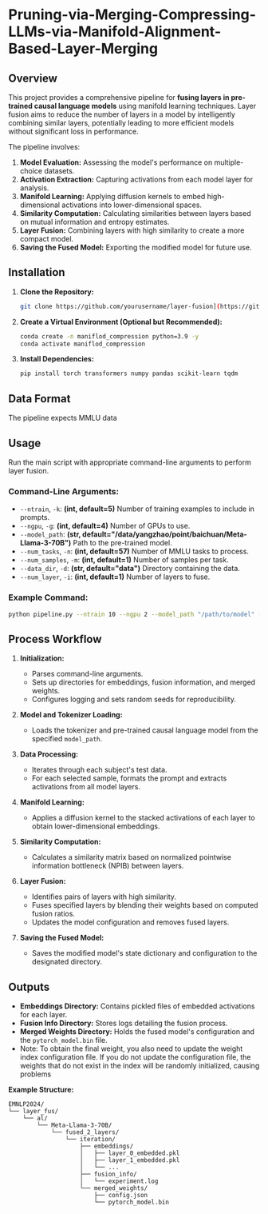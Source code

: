 # Pruning-via-Merging-Compressing-LLMs-via-Manifold-Alignment-Based-Layer-Merging

## Overview

This project provides a comprehensive pipeline for **fusing layers in pre-trained causal language models** using manifold learning techniques. Layer fusion aims to reduce the number of layers in a model by intelligently combining similar layers, potentially leading to more efficient models without significant loss in performance.

The pipeline involves:

1. **Model Evaluation:** Assessing the model's performance on multiple-choice datasets.
2. **Activation Extraction:** Capturing activations from each model layer for analysis.
3. **Manifold Learning:** Applying diffusion kernels to embed high-dimensional activations into lower-dimensional spaces.
4. **Similarity Computation:** Calculating similarities between layers based on mutual information and entropy estimates.
5. **Layer Fusion:** Combining layers with high similarity to create a more compact model.
6. **Saving the Fused Model:** Exporting the modified model for future use.

## Installation

1. **Clone the Repository:**

   ```bash
   git clone https://github.com/yourusername/layer-fusion](https://github.com/SempraETY/Pruning-via-Merging-Compressing-LLMs-via-Manifold-Alignment-Based-Layer-Merging.git
   ```

2. **Create a Virtual Environment (Optional but Recommended):**

   ```bash
   conda create -n maniflod_compression python=3.9 -y
   conda activate maniflod_compression
   ```

3. **Install Dependencies:**

   ```bash
   pip install torch transformers numpy pandas scikit-learn tqdm
   ```

## Data Format

The pipeline expects MMLU data

## Usage

Run the main script with appropriate command-line arguments to perform layer fusion.

### Command-Line Arguments:

- `--ntrain`, `-k`: **(int, default=5)** Number of training examples to include in prompts.
- `--ngpu`, `-g`: **(int, default=4)** Number of GPUs to use.
- `--model_path`: **(str, default="/data/yangzhao/point/baichuan/Meta-Llama-3-70B")** Path to the pre-trained model.
- `--num_tasks`, `-n`: **(int, default=57)** Number of MMLU tasks to process.
- `--num_samples`, `-m`: **(int, default=1)** Number of samples per task.
- `--data_dir`, `-d`: **(str, default="data")** Directory containing the data.
- `--num_layer`, `-i`: **(int, default=1)** Number of layers to fuse.

### Example Command:

```bash
python pipeline.py --ntrain 10 --ngpu 2 --model_path "/path/to/model" --num_tasks 50 --num_samples 5 --data_dir "./data" --num_layer 2
```

## Process Workflow

1. **Initialization:**
   - Parses command-line arguments.
   - Sets up directories for embeddings, fusion information, and merged weights.
   - Configures logging and sets random seeds for reproducibility.

2. **Model and Tokenizer Loading:**
   - Loads the tokenizer and pre-trained causal language model from the specified `model_path`.

3. **Data Processing:**
   - Iterates through each subject's test data.
   - For each selected sample, formats the prompt and extracts activations from all model layers.

4. **Manifold Learning:**
   - Applies a diffusion kernel to the stacked activations of each layer to obtain lower-dimensional embeddings.

5. **Similarity Computation:**
   - Calculates a similarity matrix based on normalized pointwise information bottleneck (NPIB) between layers.

6. **Layer Fusion:**
   - Identifies pairs of layers with high similarity.
   - Fuses specified layers by blending their weights based on computed fusion ratios.
   - Updates the model configuration and removes fused layers.

7. **Saving the Fused Model:**
   - Saves the modified model's state dictionary and configuration to the designated directory.

## Outputs

- **Embeddings Directory:** Contains pickled files of embedded activations for each layer.
- **Fusion Info Directory:** Stores logs detailing the fusion process.
- **Merged Weights Directory:** Holds the fused model's configuration and the `pytorch_model.bin` file.
- Note: To obtain the final weight, you also need to update the weight index configuration file. If you do not update the configuration file, the weights that do not exist in the index will be randomly initialized, causing problems

**Example Structure:**

```
EMNLP2024/
└── layer_fus/
    └── al/
        └── Meta-Llama-3-70B/
            └── fused_2_layers/
                └── iteration/
                    ├── embeddings/
                    │   ├── layer_0_embedded.pkl
                    │   ├── layer_1_embedded.pkl
                    │   └── ...
                    ├── fusion_info/
                    │   └── experiment.log
                    └── merged_weights/
                        ├── config.json
                        └── pytorch_model.bin
```

